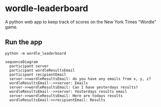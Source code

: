 # wordle-leaderboard
A python web app to keep track of scores on the New York Times "Wordle" game. 

## Run the app
`python -m wordle_leaderboard`


```mermaid
sequenceDiagram
  participant server
  participant wordleResultsEmail
  participant recipientEmail
  server->>wordleResultsEmail: do you have any emails from x, y, z?
  wordleResultsEmail-->>server: Emails
  server->>wordleResultsEmail: Can I have yesterdays results?
  wordleResultsEmail-->>server: Yesterdays results email
  server->>wordleResultsEmail: Here are todays results
  wordleResultsEmail->>recipientEmail: Results
```
